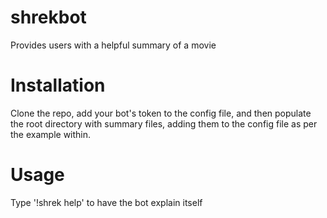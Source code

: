 # shrekbot
Provides users with a helpful summary of a movie

# Installation
Clone the repo, add your bot's token to the config file, and then populate the root directory with summary files, adding them to the config file as per the example within.

# Usage
Type '!shrek help' to have the bot explain itself
